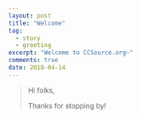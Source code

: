 ```yaml
---
layout: post
title: "Welcome"
tag:
  - story
  - greeting
excerpt: "Welcome to CCSource.org~"
comments: true
date: 2018-04-14
---
```


> Hi folks,
>
> Thanks for stopping by!
